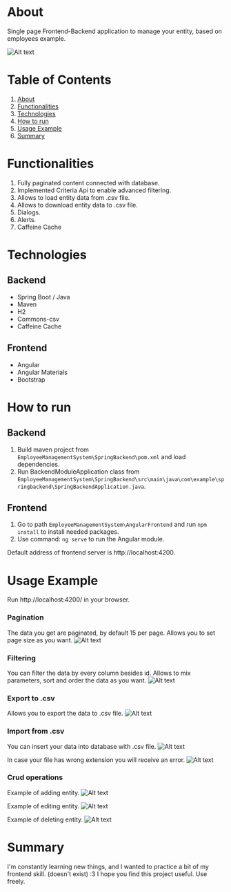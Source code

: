 # About <a name="About"></a>

Single page Frontend-Backend application to manage your entity, based on employees example.

![ Alt text](readme-elements/main-view.PNG)


# Table of Contents
1. [About](#About)
2. [Functionalities](#functionalities)
3. [Technologies](#technologies)
4. [How to run](#how-to-run)
5. [Usage Example](#usage-Example)
5. [Summary](#summary)

# Functionalities <a name="Functionalities"></a>

1. Fully paginated content connected with database.
2. Implemented Criteria Api to enable advanced filtering.
3. Allows to load entity data from .csv file.
4. Allows to download entity data to .csv file.
5. Dialogs.
6. Alerts.
7. Caffeine Cache

# Technologies <a name="Technologies"></a>

## Backend

- Spring Boot / Java
- Maven
- H2
- Commons-csv
- Caffeine Cache

## Frontend

- Angular
- Angular Materials
- Bootstrap

# How to run <a name="How-to-run"></a>

## Backend

1. Build maven project from ```EmployeeManagementSystem\SpringBackend\pom.xml``` and load dependencies.
2. Run BackendModuleApplication class
   from ```EmployeeManagementSystem\SpringBackend\src\main\java\com\example\springbackend\SpringBackendApplication.java```.

## Frontend

1. Go to path ```EmployeeManagementSystem\AngularFrontend``` and run ```npm install``` to install needed packages.
2. Use command: ```ng serve``` to run the Angular module.

Default address of frontend server is  http://localhost:4200.

# Usage Example <a name="Usage-Example"></a>

Run http://localhost:4200/ in your browser.

### Pagination
The data you get are paginated, by default 15 per page.
Allows you to set page size as you want.
![ Alt text](readme-elements/pagination.gif)

### Filtering
You can filter the data by every column besides id.
Allows to mix parameters, sort and order the data as you want.
![ Alt text](readme-elements/filtering.gif)

### Export to .csv
Allows you to export the data to .csv file.
![ Alt text](readme-elements/to-csv.gif)

### Import from .csv
You can insert your data into database with .csv file.
![ Alt text](readme-elements/from-csv.gif)

In case your file has wrong extension you will receive an error.
![ Alt text](readme-elements/import-illegal-extension.gif)

### Crud operations

Example of adding entity.
![ Alt text](readme-elements/add-employee.gif)

Example of editing entity.
![ Alt text](readme-elements/edit-employee.gif)

Example of deleting entity.
![ Alt text](readme-elements/delete-employee.gif)

# Summary <a name="Summary"></a>

I'm constantly learning new things, and I wanted to practice a bit of my frontend skill. (doesn't exist) :3
I hope you find this project useful.
Use freely.